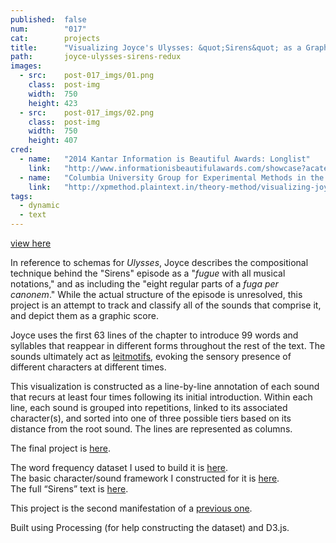 ```yaml
---
published:  false
num:        "017"
cat:        projects
title:      "Visualizing Joyce's Ulysses: &quot;Sirens&quot; as a Graphic Score"
path:       joyce-ulysses-sirens-redux
images:
  - src:    post-017_imgs/01.png
    class:  post-img
    width:  750
    height: 423
  - src:    post-017_imgs/02.png
    class:  post-img
    width:  750
    height: 407
cred:
  - name:   "2014 Kantar Information is Beautiful Awards: Longlist"
    link:   "http://www.informationisbeautifulawards.com/showcase?acategory=interactive&award=2014&pcategory=long-list"
  - name:   "Columbia University Group for Experimental Methods in the Humanities"
    link:   "http://xpmethod.plaintext.in/theory-method/visualizing-joyce.html"
tags:
  - dynamic
  - text
---
```

[view here](/x/sirens)

In reference to schemas for _Ulysses_, Joyce describes the compositional technique behind the "Sirens" episode as a "_fugue_ with all musical notations," and as including the "eight regular parts of a _fuga per canonem_." While the actual structure of the episode is unresolved, this project is an attempt to track and classify all of the sounds that comprise it, and depict them as a graphic score.

Joyce uses the first 63 lines of the chapter to introduce 99 words and syllables that reappear in different forms throughout the rest of the text. The sounds ultimately act as [leitmotifs](http://en.wikipedia.org/wiki/Leitmotif), evoking the sensory presence of different characters at different times.

This visualization is constructed as a line-by-line annotation of each sound that recurs at least four times following its initial introduction. Within each line, each sound is grouped into repetitions, linked to its associated character(s), and sorted into one of three possible tiers based on its distance from the root sound. The lines are represented as columns.

The final project is [here](/x/sirens).

The word frequency dataset I used to build it is [here](/x/sirens/data/freq.csv).<br>
The basic character/sound framework I constructed for it is [here](/x/sirens/imgs/tree.png).<br>
The full “Sirens” text is [here](/x/sirens/data/sirens.txt).

This project is the second manifestation of a [previous one](/projects/joyce-ulysses-sirens-visualization.html).

Built using Processing (for help constructing the dataset) and D3.js.
